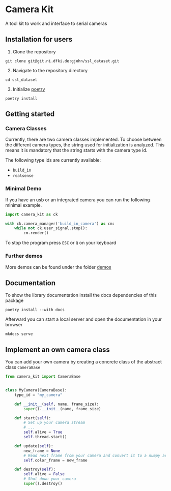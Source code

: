 # Camera Kit
A tool kit to work and interface to serial cameras


## Installation for users

1) Clone the repository 
```shell
git clone git@git.ni.dfki.de:gjohn/ssl_dataset.git
```
2) Navigate to the repository directory
```shell
cd ssl_dataset
 ```
3) Initialize [poetry](https://python-poetry.org/)
```shell
poetry install
```


## Getting started

### Camera Classes
Currently, there are two camera classes implemented. To choose between the different camera types, the string used for 
initialization is analyzed. This means it is mandatory that the string starts with the camera type id.

The following type ids are currently available:

- `build_in`
- `realsense`


### Minimal Demo

If you have an usb or an integrated camera you can run the following minimal example. 

``` python
import camera_kit as ck

with ck.camera_manager('build_in_camera') as cm:
    while not ck.user_signal.stop():
        cm.render()

```
To stop the program press `ESC` or `Q` on your keyboard

### Further demos

More demos can be found under the folder [demos](demos)


## Documentation

To show the library documentation install the docs dependencies of this package

```shell
poetry install --with docs
```

Afterward you can start a local server and open the documentation in your browser
```shell
mkdocs serve
```


## Implement an own camera class

You can add your own camera by creating a concrete class of the abstract class `CameraBase`

```python
from camera_kit import CameraBase


class MyCamera(CameraBase):
    type_id = "my_camera"

    def __init__(self, name, frame_size):
        super().__init__(name, frame_size)

    def start(self):
        # Set up your camera stream
        # ...
        self.alive = True
        self.thread.start()

    def update(self):
        new_frame = None
        # Read next frame from your camera and convert it to a numpy array
        self.color_frame = new_frame

    def destroy(self):
        self.alive = False
        # Shut down your camera
        super().destroy()
```